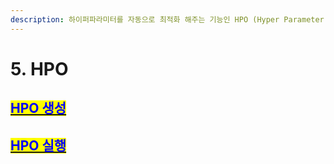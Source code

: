 ```yaml
---
description: 하이퍼파라미터를 자동으로 최적화 해주는 기능인 HPO (Hyper Parameter Optimization) 기능을 제공합니다.
---
```


# 5. HPO

## [<mark style="color:blue;">HPO 생성</mark>](create-hpo-experiment.md)

## [<mark style="color:blue;">HPO 실행</mark>](run-hpo.md)

##

